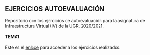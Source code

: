## EJERCICIOS AUTOEVALUACIÓN
Repositorio con los ejercicios de autoevaluación para la asignatura de Infraestructura Virtual (IV) de la UGR. 2020/2021.

#### TEMA1
Este es el [enlace]() para acceder a los ejercicios realizados.
